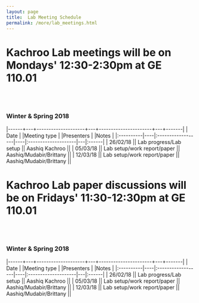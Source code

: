```yaml
---
layout: page
title:  Lab Meeting Schedule
permalink: /more/lab_meetings.html
---
```


# Kachroo Lab meetings will be on Mondays' 12:30-2:30pm at GE 110.01
<br><br>

### Winter & Spring 2018

|------+---+--------------------+---+----------------------+---+-------|
| Date      |             |Meeting type        |            |Presenters |                   |Notes      |
|:----------|----|:------------------|----|:--------------------|---|:------|
| 26/02/18      ||      Lab progress/Lab setup   ||    Aashiq Kachroo      ||
| 05/03/18           ||      Lab setup/work report/paper         ||     Aashiq/Mudabir/Brittany    ||
| 12/03/18           ||      Lab setup/work report/paper        ||      Aashiq/Mudabir/Brittany    ||


# Kachroo Lab paper discussions will be on Fridays' 11:30-12:30pm at GE 110.01
<br><br>

### Winter & Spring 2018

|------+---+--------------------+---+----------------------+---+-------|
| Date      |             |Meeting type        |            |Presenters |                   |Notes      |
|:----------|----|:------------------|----|:--------------------|---|:------|
| 26/02/18      ||      Lab progress/Lab setup   ||    Aashiq Kachroo      ||
| 05/03/18           ||      Lab setup/work report/paper         ||     Aashiq/Mudabir/Brittany    ||
| 12/03/18           ||      Lab setup/work report/paper        ||      Aashiq/Mudabir/Brittany    ||
